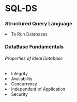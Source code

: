 # SQL-DS

<h3>Structured Query Language</h3>
<li>To Run Databases</li>
<h3>DataBase Fundamentals</h3>
<h6>Properties of Ideal Database</h6>
<li>Integrity</li>
<li>Availability</li>
<li>Concurrency</li>
<li>Independent of Application</li>
<li>Security</li>
<img src='https://d2jdgazzki9vjm.cloudfront.net/sqlpages/images/types-of-sql-commands.png></immg>
